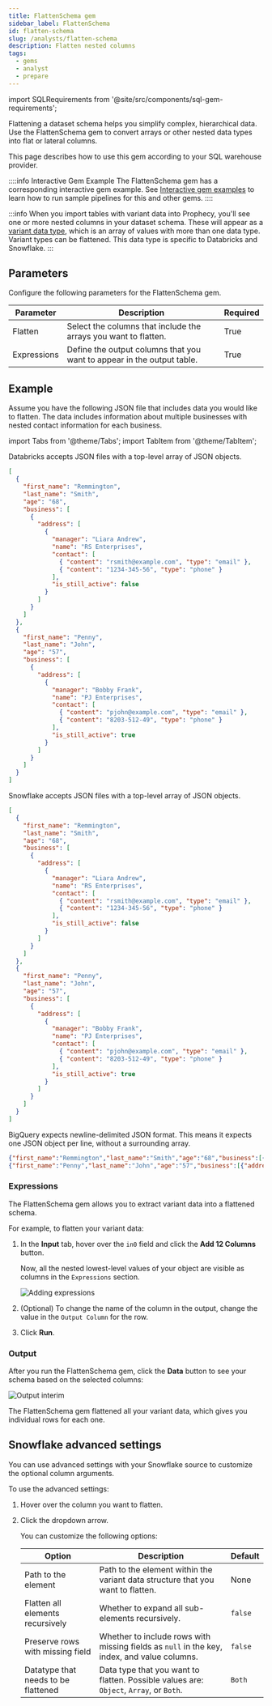 ```yaml
---
title: FlattenSchema gem
sidebar_label: FlattenSchema
id: flatten-schema
slug: /analysts/flatten-schema
description: Flatten nested columns
tags:
  - gems
  - analyst
  - prepare
---
```


import SQLRequirements from '@site/src/components/sql-gem-requirements';

<SQLRequirements
  execution_engine="SQL Warehouse"
  sql_package_name=""
  sql_package_version=""
/>

Flattening a dataset schema helps you simplify complex, hierarchical data. Use the FlattenSchema gem to convert arrays or other nested data types into flat or lateral columns.

This page describes how to use this gem according to your SQL warehouse provider.

::::info Interactive Gem Example
The FlattenSchema gem has a corresponding interactive gem example. See [Interactive gem examples](/analysts/gems#interactive-gem-examples) to learn how to run sample pipelines for this and other gems.
::::

:::info
When you import tables with variant data into Prophecy, you'll see one or more nested columns in your dataset schema. These will appear as a [variant data type](/analysts/variant-schema), which is an array of values with more than one data type. Variant types can be flattened. This data type is specific to Databricks and Snowflake.
:::

## Parameters

Configure the following parameters for the FlattenSchema gem.

| Parameter   | Description                                                            | Required |
| ----------- | ---------------------------------------------------------------------- | -------- |
| Flatten     | Select the columns that include the arrays you want to flatten.        | True     |
| Expressions | Define the output columns that you want to appear in the output table. | True     |

## Example

Assume you have the following JSON file that includes data you would like to flatten. The data includes information about multiple businesses with nested contact information for each business.

import Tabs from '@theme/Tabs';
import TabItem from '@theme/TabItem';

<Tabs>

<TabItem value="Databricks" label="Databricks">

Databricks accepts JSON files with a top-level array of JSON objects.

```json
[
  {
    "first_name": "Remmington",
    "last_name": "Smith",
    "age": "68",
    "business": [
      {
        "address": [
          {
            "manager": "Liara Andrew",
            "name": "RS Enterprises",
            "contact": [
              { "content": "rsmith@example.com", "type": "email" },
              { "content": "1234-345-56", "type": "phone" }
            ],
            "is_still_active": false
          }
        ]
      }
    ]
  },
  {
    "first_name": "Penny",
    "last_name": "John",
    "age": "57",
    "business": [
      {
        "address": [
          {
            "manager": "Bobby Frank",
            "name": "PJ Enterprises",
            "contact": [
              { "content": "pjohn@example.com", "type": "email" },
              { "content": "8203-512-49", "type": "phone" }
            ],
            "is_still_active": true
          }
        ]
      }
    ]
  }
]
```

</TabItem>

<TabItem value="Snowflake" label="Snowflake">

Snowflake accepts JSON files with a top-level array of JSON objects.

```json
[
  {
    "first_name": "Remmington",
    "last_name": "Smith",
    "age": "68",
    "business": [
      {
        "address": [
          {
            "manager": "Liara Andrew",
            "name": "RS Enterprises",
            "contact": [
              { "content": "rsmith@example.com", "type": "email" },
              { "content": "1234-345-56", "type": "phone" }
            ],
            "is_still_active": false
          }
        ]
      }
    ]
  },
  {
    "first_name": "Penny",
    "last_name": "John",
    "age": "57",
    "business": [
      {
        "address": [
          {
            "manager": "Bobby Frank",
            "name": "PJ Enterprises",
            "contact": [
              { "content": "pjohn@example.com", "type": "email" },
              { "content": "8203-512-49", "type": "phone" }
            ],
            "is_still_active": true
          }
        ]
      }
    ]
  }
]
```

</TabItem>

<TabItem value="bigquery" label="BigQuery">

BigQuery expects newline-delimited JSON format. This means it expects one JSON object per line, without a surrounding array.

```json
{"first_name":"Remmington","last_name":"Smith","age":"68","business":[{"address":[{"manager":"Liara Andrew","name":"RS Enterprises","contact":[{"content":"rsmith@example.com","type":"email"},{"content":"1234-345-56","type":"phone"}],"is_still_active":false}]}]}
{"first_name":"Penny","last_name":"John","age":"57","business":[{"address":[{"manager":"Bobby Frank","name":"PJ Enterprises","contact":[{"content":"pjohn@example.com","type":"email"},{"content":"8203-512-49","type":"phone"}],"is_still_active":true}]}]}
```

</TabItem>

</Tabs>

### Expressions

The FlattenSchema gem allows you to extract variant data into a flattened schema.

For example, to flatten your variant data:

1. In the **Input** tab, hover over the `in0` field and click the **Add 12 Columns** button.

   Now, all the nested lowest-level values of your object are visible as columns in the `Expressions` section.

   ![Adding expressions](./img/flatten_add_exp.png)

1. (Optional) To change the name of the column in the output, change the value in the `Output Column` for the row.

1. Click **Run**.

### Output

After you run the FlattenSchema gem, click the **Data** button to see your schema based on the selected columns:

![Output interim](./img/flatten_output_interim.png)

The FlattenSchema gem flattened all your variant data, which gives you individual rows for each one.

## Snowflake advanced settings

You can use advanced settings with your Snowflake source to customize the optional column arguments.

To use the advanced settings:

1. Hover over the column you want to flatten.
1. Click the dropdown arrow.

   You can customize the following options:

   | Option                              | Description                                                                                 | Default |
   | ----------------------------------- | ------------------------------------------------------------------------------------------- | ------- |
   | Path to the element                 | Path to the element within the variant data structure that you want to flatten.             | None    |
   | Flatten all elements recursively    | Whether to expand all sub-elements recursively.                                             | `false` |
   | Preserve rows with missing field    | Whether to include rows with missing fields as `null` in the key, index, and value columns. | `false` |
   | Datatype that needs to be flattened | Data type that you want to flatten. Possible values are: `Object`, `Array`, or `Both`.      | `Both`  |
